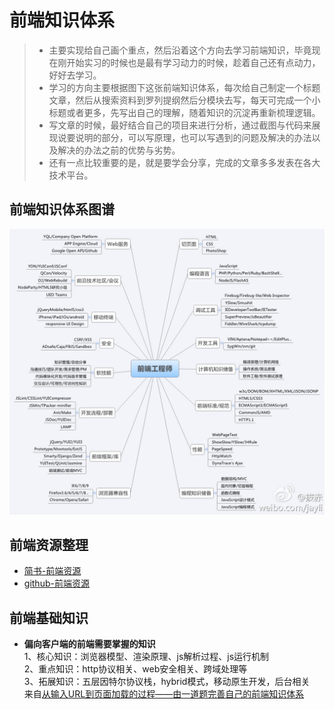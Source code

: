 # 前端知识体系   
> - 主要实现给自己画个重点，然后沿着这个方向去学习前端知识，毕竟现在刚开始实习的时候也是最有学习动力的时候，趁着自己还有点动力，好好去学习。  
> - 学习的方向主要根据图下这张前端知识体系，每次给自己制定一个标题文章，然后从搜索资料到罗列提纲然后分模块去写，每天可完成一个小标题或者更多，先写出自己的理解，随着知识的沉淀再重新梳理逻辑。  
> - 写文章的时候，最好结合自己的项目来进行分析，通过截图与代码来展现说要说明的部分，可以写原理，也可以写遇到的问题及解决的办法以及解决的办法之前的优势与劣势。  
> - 还有一点比较重要的是，就是要学会分享，完成的文章多多发表在各大技术平台。

## 前端知识体系图谱    
![](./img/web_1.jpg)    

## 前端资源整理  
- [简书-前端资源](https://www.jianshu.com/p/966a4cc8f87a)  
- [github-前端资源](https://github.com/JacksonTian/fks)

## 前端基础知识
- **偏向客户端的前端需要掌握的知识**  
    1、核心知识：浏览器模型、渲染原理、js解析过程、js运行机制  
    2、重点知识：http协议相关、web安全相关、跨域处理等  
    3、拓展知识：五层因特尔协议栈，hybrid模式，移动原生开发，后台相关  
    来自[从输入URL到页面加载的过程——由一道题完善自己的前端知识体系](https://mp.weixin.qq.com/s?__biz=MjM5NTEwMTAwNg==&mid=2650214331&idx=1&sn=5f3be46087fbb44bf08f0824d3ffd4d0&chksm=befe0f9a8989868c8ed1ff4e13e75f9574bb0ca7a0b107ed46898afaed668865e9fbe76bae79&mpshare=1&scene=23&srcid=0317llU57e0GVppKxMbVWUzU#rd)
